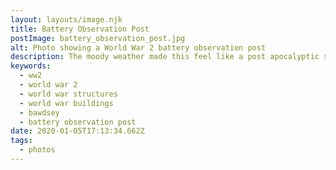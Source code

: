 ```yaml
---
layout: layouts/image.njk
title: Battery Observation Post
postImage: battery_observation_post.jpg
alt: Photo showing a World War 2 battery observation post
description: The moody weather made this feel like a post apocalyptic scene.
keywords:
  - ww2
  - world war 2
  - world war structures
  - world war buildings
  - bawdsey
  - battery observation post
date: 2020-01-05T17:13:34.662Z
tags:
  - photos
---
```


